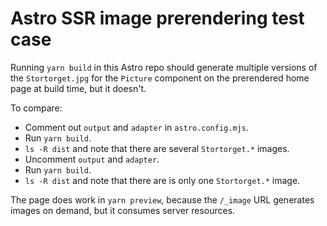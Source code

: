 # Astro SSR image prerendering test case

Running `yarn build` in this Astro repo should generate multiple versions of the `Stortorget.jpg` for the `Picture` component on the prerendered home page at build time, but it doesn't.

To compare:

- Comment out `output` and `adapter` in `astro.config.mjs`.
- Run `yarn build`.
- `ls -R dist` and note that there are several `Stortorget.*` images.
- Uncomment `output` and `adapter`.
- Run `yarn build`.
- `ls -R dist` and note that there are is only one `Stortorget.*` image.

The page does work in `yarn preview`, because the `/_image` URL generates images on demand, but it consumes server resources.
